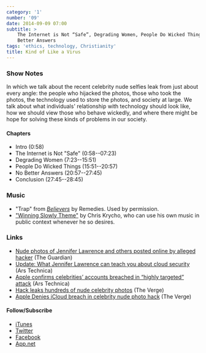 ```yaml
---
category: '1'
number: '09'
date: 2014-09-09 07:00
subtitle: >
    The Internet is Not “Safe”, Degrading Women, People Do Wicked Things, No
    Better Answers
tags: 'ethics, technology, Christianity'
title: Kind of Like a Virus
---
```


### Show Notes

In which we talk about the recent celebrity nude selfies leak from just about
every angle: the people who hijacked the photos, those who took the photos, the
technology used to store the photos, and society at large. We talk about what
individuals' relationship with technology should look like, how we should view
those who behave wickedly, and where there might be hope for solving these kinds
of problems in our society.

#### Chapters

  - Intro (0:58)
  - The Internet is Not "Safe" (0:58--07:23)
  - Degrading Women (7:23--15:51)
  - People Do Wicked Things (15:51--20:57)
  - No Better Answers (20:57--27:45)
  - Conclusion (27:45--28:45)

### Music

  - "Trap" from [*Believers*](//remediesbham.bandcamp.com) by Remedies.
    Used by permission.
  - ["Winning Slowly Theme"](//soundcloud.com/chriskrycho/winning-slowly)
    by Chris Krycho, who can use his own music in public context whenever he so
    desires.

### Links

  - [Nude photos of Jennifer Lawrence and others posted online by alleged
    hacker](//www.theguardian.com/world/2014/sep/01/nude-photos-of-jennifer-lawrence-and-others-posted-online-by-alleged-hacker)
    (The Guardian)
  - [Update: What Jennifer Lawrence can teach you about cloud
    security](//arstechnica.com/security/2014/09/what-jennifer-lawrence-can-teach-you-about-cloud-security/)
    (Ars Technica)
  - [Apple confirms celebrities’ accounts breached in “highly targeted”
    attack](//arstechnica.com/tech-policy/2014/09/apple-confirms-celebrities-accounts-breached-in-highly-targeted-attack/)
    (Ars Technica)
  - [Hack leaks hundreds of nude celebrity
    photos](//www.theverge.com/2014/9/1/6092089/nude-celebrity-hack) (The
    Verge)
  - [Apple Denies iCloud breach in celebrity nude photo
    hack](//www.theverge.com/2014/9/2/6098107/apple-denies-icloud-breach-celebrity-nude-photo-hack)
    (The Verge)

#### Follow/Subscribe

  - [iTunes](//itunes.apple.com/us/podcast/winning-slowly/id807603957?mt=2)
  - [Twitter](//twitter.com/winningslowly)
  - [Facebook](//www.facebook.com/winningslowlypodcast)
  - [App.net](//alpha.app.net/winningslowly)
